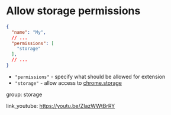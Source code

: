 # Allow storage permissions

```json
{
  "name": "My",
  // ...
  "permissions": [
    "storage"
  ],
  // ...
}
```

- `"permissions"` - specify what should be allowed for extension
- `"storage"` - allow access to [chrome.storage](https://developer.chrome.com/docs/extensions/reference/storage/)

group: storage


link_youtube: https://youtu.be/ZIazWWtBrRY
